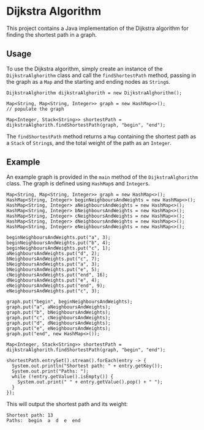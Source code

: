 # Dijkstra Algorithm

This project contains a Java implementation of the Dijkstra algorithm for finding the shortest path in a graph. 

## Usage

To use the Dijkstra algorithm, simply create an instance of the `DijkstraAlghorithm` class and call the `findShortestPath` method, passing in the graph as a `Map` and the starting and ending nodes as `String`s. 

```
DijkstraAlghorithm dijkstraAlghorith = new DijkstraAlghorithm();

Map<String, Map<String, Integer>> graph = new HashMap<>();
// populate the graph

Map<Integer, Stack<String>> shortestPath = dijkstraAlghorith.findShortestPath(graph, "begin", "end");
```

The `findShortestPath` method returns a `Map` containing the shortest path as a `Stack` of `String`s, and the total weight of the path as an `Integer`. 

## Example

An example graph is provided in the `main` method of the `DijkstraAlghorithm` class. The graph is defined using `HashMap`s and `Integer`s. 

```
Map<String, Map<String, Integer>> graph = new HashMap<>();
HashMap<String, Integer> beginNeighboursAndWeights = new HashMap<>();
HashMap<String, Integer> aNeighboursAndWeights = new HashMap<>();
HashMap<String, Integer> bNeighboursAndWeights = new HashMap<>();
HashMap<String, Integer> cNeighboursAndWeights = new HashMap<>();
HashMap<String, Integer> dNeighboursAndWeights = new HashMap<>();
HashMap<String, Integer> eNeighboursAndWeights = new HashMap<>();

beginNeighboursAndWeights.put("a", 3);
beginNeighboursAndWeights.put("b", 4);
beginNeighboursAndWeights.put("c", 1);
aNeighboursAndWeights.put("d", 2);
bNeighboursAndWeights.put("c", 7);
bNeighboursAndWeights.put("a", 3);
bNeighboursAndWeights.put("e", 5);
cNeighboursAndWeights.put("end", 16);
dNeighboursAndWeights.put("e", 4);
eNeighboursAndWeights.put("end", 9);
eNeighboursAndWeights.put("c", 3);

graph.put("begin", beginNeighboursAndWeights);
graph.put("a", aNeighboursAndWeights);
graph.put("b", bNeighboursAndWeights);
graph.put("c", cNeighboursAndWeights);
graph.put("d", dNeighboursAndWeights);
graph.put("e", eNeighboursAndWeights);
graph.put("end", new HashMap<>());

Map<Integer, Stack<String>> shortestPath = dijkstraAlghorith.findShortestPath(graph, "begin", "end");

shortestPath.entrySet().stream().forEach(entry -> {
  System.out.println("Shortest path: " + entry.getKey());
  System.out.print("Paths: ");
  while (!entry.getValue().isEmpty()) {
    System.out.print(" " + entry.getValue().pop() + " ");
  }
});
```

This will output the shortest path and its weight:

```
Shortest path: 13
Paths:  begin  a  d  e  end
```